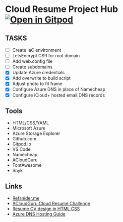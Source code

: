# Cloud Resume Project Hub [![Open in Gitpod](https://gitpod.io/button/open-in-gitpod.svg)](https://gitpod.io/#https://github.com/GorillaBearWolf/cloud-resume-azure)

## TASKS

- [ ] Create IaC environment
- [ ] LetsEncrypt CSR for root domain
- [ ] Add web.config file
- [ ] Create subdomains
- [x] Update Azure credentials
- [x] Add overwrite to build script
- [x] Adjust photo to fit frame
- [x] Configure Azure DNS in place of Namecheap
- [x] Configure iCloud+ hosted email DNS records

## Tools

- HTML/CSS/YAML
- Microsoft Azure
- Azure Storage Explorer
- Github.com
- Gitpod.io
- VS Code
- Namecheap
- ACloudGuru
- FontAwesome
- Snyk

## Links

- [Refsnider.me](https://www.refsnider.me)
- [ACloudGuru Cloud Resume Challenge](https://acloudguru.com/blog/engineering/cloudguruchallenge-your-resume-in-azure)
- [Resume CV design in HTML CSS](https://www.youtube.com/watch?v=hnjHCmaUVPg&t=150s)
- [Azure DNS Hosting Guide](https://medium.com/capgemini-microsoft-team/a-guide-to-hosting-a-static-website-in-azure-832e5a785bd2)
